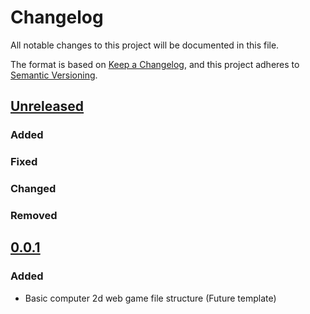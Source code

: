 # Changelog

All notable changes to this project will be documented in this file.

The format is based on [Keep a Changelog](https://keepachangelog.com/en/1.0.0/),
and this project adheres to [Semantic Versioning](https://semver.org/spec/v2.0.0.html).

## [Unreleased]

### Added

### Fixed

### Changed

### Removed

## [0.0.1]

### Added

-   Basic computer 2d web game file structure (Future template)

[unreleased]: https://github.com/naglissul/time-loop-cave/compare/v0.1.0...HEAD
[0.0.1]: https://github.com/naglissul/time-loop-cave/releases/tag/v0.0.1
